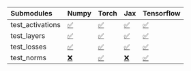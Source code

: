 | Submodules       | Numpy                                                                                                                           | Torch                                                                                                                           | Jax                                                                                                                             | Tensorflow                                                                                                                      |
|:-----------------|:--------------------------------------------------------------------------------------------------------------------------------|:--------------------------------------------------------------------------------------------------------------------------------|:--------------------------------------------------------------------------------------------------------------------------------|:--------------------------------------------------------------------------------------------------------------------------------|
| test_activations | <a href="https://github.com/unifyai/ivy/runs/7902502717?check_suite_focus=true" rel="noopener noreferrer" target="_blank">✅</a> | <a href="https://github.com/unifyai/ivy/runs/7902503380?check_suite_focus=true" rel="noopener noreferrer" target="_blank">✅</a> | <a href="https://github.com/unifyai/ivy/runs/7902504127?check_suite_focus=true" rel="noopener noreferrer" target="_blank">✅</a> | <a href="https://github.com/unifyai/ivy/runs/7902504757?check_suite_focus=true" rel="noopener noreferrer" target="_blank">✅</a> |
| test_layers      | <a href="https://github.com/unifyai/ivy/runs/7902502853?check_suite_focus=true" rel="noopener noreferrer" target="_blank">✅</a> | <a href="https://github.com/unifyai/ivy/runs/7902503551?check_suite_focus=true" rel="noopener noreferrer" target="_blank">✅</a> | <a href="https://github.com/unifyai/ivy/runs/7902504309?check_suite_focus=true" rel="noopener noreferrer" target="_blank">✅</a> | <a href="https://github.com/unifyai/ivy/runs/7902504915?check_suite_focus=true" rel="noopener noreferrer" target="_blank">✅</a> |
| test_losses      | <a href="https://github.com/unifyai/ivy/runs/7902503014?check_suite_focus=true" rel="noopener noreferrer" target="_blank">✅</a> | <a href="https://github.com/unifyai/ivy/runs/7902503758?check_suite_focus=true" rel="noopener noreferrer" target="_blank">✅</a> | <a href="https://github.com/unifyai/ivy/runs/7902504475?check_suite_focus=true" rel="noopener noreferrer" target="_blank">✅</a> | <a href="https://github.com/unifyai/ivy/runs/7902505089?check_suite_focus=true" rel="noopener noreferrer" target="_blank">✅</a> |
| test_norms       | <a href="https://github.com/unifyai/ivy/runs/7902503188?check_suite_focus=true" rel="noopener noreferrer" target="_blank">❌</a> | <a href="https://github.com/unifyai/ivy/runs/7902503941?check_suite_focus=true" rel="noopener noreferrer" target="_blank">✅</a> | <a href="https://github.com/unifyai/ivy/runs/7902504618?check_suite_focus=true" rel="noopener noreferrer" target="_blank">❌</a> | <a href="https://github.com/unifyai/ivy/runs/7902505276?check_suite_focus=true" rel="noopener noreferrer" target="_blank">✅</a> |